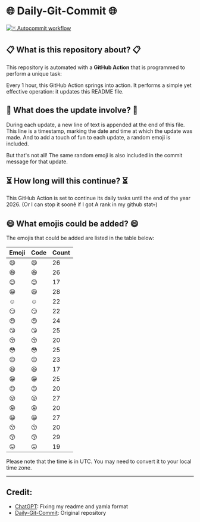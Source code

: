 # 🌐 Daily-Git-Commit 🌐

[![🃏 Autocommit workflow](https://github.com/kleqing/git-auto-commit/actions/workflows/main.yaml/badge.svg?event=check_run)](https://github.com/kleqing/git-auto-commit/actions/workflows/main.yaml)

## 📋 What is this repository about? 📋

This repository is automated with a **GitHub Action** that is programmed to perform a unique task:

Every 1 hour, this GitHub Action springs into action. It performs a simple yet effective operation: it updates this README file.

## 🔄 What does the update involve? 🔄

During each update, a new line of text is appended at the end of this file. This line is a timestamp, marking the date and time at which the update was made. And to add a touch of fun to each update, a random emoji is included.

But that's not all! The same random emoji is also included in the commit message for that update.

## ⏳ How long will this continue? ⏳

This GitHub Action is set to continue its daily tasks until the end of the year 2026. (Or I can stop it soonẻ if I got A rank in my github stat💀)

## 😄 What emojis could be added? 😄

The emojis that could be added are listed in the table below:

| Emoji | Code | Count |
| --- | --- | --- |
| 😄 | :smile: | 26 |
| 😆 | :laughing: | 26 |
| 😊 | :blush: | 17 |
| 😀 | :smiley: | 28 |
| ☺️ | :relaxed: | 22 |
| 😏 | :smirk: | 22 |
| 😍 | :heart_eyes: | 24 |
| 😘 | :kissing_heart: | 25 |
| 😚 | :kissing_closed_eyes: | 20 |
| 😳 | :flushed: | 25 |
| 😌 | :relieved: | 23 |
| 😆 | :satisfied: | 17 |
| 😁 | :grin: | 25 |
| 😉 | :wink: | 20 |
| 😜 | :stuck_out_tongue_winking_eye: | 27 |
| 😝 | :stuck_out_tongue_closed_eyes: | 20 |
| 😀 | :grinning: | 27 |
| 😗 | :kissing: | 20 |
| 😙 | :kissing_smiling_eyes: | 29 |
| 😛 | :stuck_out_tongue: | 19 |

Please note that the time is in UTC. You may need to convert it to your local time zone.

---

## Credit:

- [ChatGPT](chatgpt.com): Fixing my readme and yamla format
- [Daily-Git-Commit](https://github.com/diegomarty/daily-git-commit): Original repository

